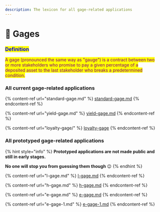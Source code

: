 ```yaml
---
description: The lexicon for all gage-related applications
---
```


# 📜 Gages

### <mark style="color:blue;">Definition</mark>

<mark style="color:purple;">A gage (pronounced the same way as "gauge") is a contract between two or more stakeholders who promise to pay a given percentage of a deposited asset to the last stakeholder who breaks a predetermined condition.</mark>

### **All current gage-related applications**

{% content-ref url="standard-gage.md" %}
[standard-gage.md](standard-gage.md)
{% endcontent-ref %}

{% content-ref url="yield-gage.md" %}
[yield-gage.md](yield-gage.md)
{% endcontent-ref %}

{% content-ref url="loyalty-gage/" %}
[loyalty-gage](loyalty-gage/)
{% endcontent-ref %}

### All prototyped gage-related applications

{% hint style="info" %}
**Prototyped applications are not made public and still in early stages.**

**No one will stop you from guessing them though** :wink:
{% endhint %}

{% content-ref url="l-gage.md" %}
[l-gage.md](l-gage.md)
{% endcontent-ref %}

{% content-ref url="h-gage.md" %}
[h-gage.md](h-gage.md)
{% endcontent-ref %}

{% content-ref url="e-gage.md" %}
[e-gage.md](e-gage.md)
{% endcontent-ref %}

{% content-ref url="e-gage-1.md" %}
[e-gage-1.md](e-gage-1.md)
{% endcontent-ref %}
